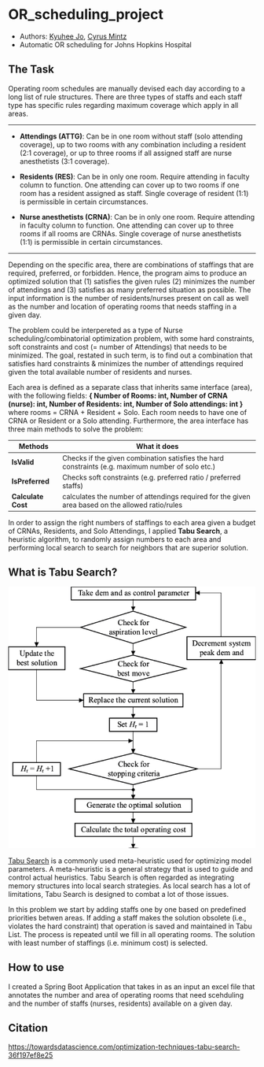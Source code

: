 # OR_scheduling_project
- Authors: [Kyuhee Jo](kjo3@jhu.edu), [Cyrus Mintz](cmintz2@jhmi.edu)
- Automatic OR scheduling for Johns Hopkins Hospital

## The Task

  Operating room schedules are manually devised each day according to a long list of rule structures. There are three types of staffs and each staff type has specific rules regarding maximum coverage which apply in all areas.
  
----
- **Attendings (ATTG)**: Can be in one room without staff (solo attending coverage), up to two rooms with any combination including a resident (2:1 coverage), or up to three rooms if all assigned staff are nurse anesthetists (3:1 coverage).

- **Residents (RES)**: Can be in only one room. Require attending in faculty column to function. One attending can cover up to two rooms if one room has a resident assigned as staff. Single coverage of resident (1:1) is permissible in certain circumstances.

- **Nurse anesthetists (CRNA)**: Can be in only one room. Require attending in faculty column to function. One attending can cover up to three rooms if all rooms are CRNAs. Single coverage of nurse anesthetists (1:1) is permissible in certain circumstances.
----
  
  Depending on the specific area, there are combinations of staffings that are required, preferred, or forbidden. Hence, the program aims to produce an optimized solution that (1) satisfies the given rules (2) minimizes the number of attendings and (3) satisfies as many preferred situation as possible. The input information is the number of residents/nurses present on call as well as the number and location of operating rooms that needs staffing in a given day. 

  The problem could be interpereted as a type of Nurse scheduling/combinatorial optimization problem, with some hard constraints, soft constraints and cost (= number of Attendings) that needs to be minimized. The goal, restated in such term, is to find out a combination that satisfies hard constraints & minimizes the number of attendings required given the total available number of residents and nurses. 
  
  Each area is defined as a separate class that inherits same interface (area), with the following fields: **{ Number of Rooms: int, Number of CRNA (nurse): int, Number of Residents: int, Number of Solo attendings: int }** where rooms = CRNA + Resident + Solo. Each room needs to have one of CRNA or Resident or a Solo attending. Furthermore, the area interface has three main methods to solve the problem:  

| Methods        | What it does |
| ------------- | ------------- |
| **IsValid** | Checks if the given combination satisfies the hard constraints (e.g. maximum number of solo etc.)  |
| **IsPreferred** | Checks soft constraints (e.g. preferred ratio / preferred staffs) |
| **Calculate Cost** | calculates the number of attendings required for the given area based on the allowed ratio/rules |

  In order to assign the right numbers of staffings to each area given a budget of CRNAs, Residents, and Solo Attendings, I applied **Tabu Search**, a heuristic algorithm, to randomly assign numbers to each area and performing local search to search for neighbors that are superior solution. 
 

## What is Tabu Search? 

![algorithm](./Flowchart-of-Tabu-Search-Algorithm.png)

[Tabu Search](https://towardsdatascience.com/optimization-techniques-tabu-search-36f197ef8e25) is a commonly used meta-heuristic used for optimizing model parameters. A meta-heuristic is a general strategy that is used to guide and control actual heuristics. Tabu Search is often regarded as integrating memory structures into local search strategies. As local search has a lot of limitations, Tabu Search is designed to combat a lot of those issues.

In this problem we start by adding staffs one by one based on predefined priorities betwen areas. If adding a staff makes the solution obsolete (i.e., violates the hard constraint) that operation is saved and maintained in Tabu List. The process is repeated until we fill in all operating rooms. The solution with least number of staffings (i.e. minimum cost) is selected.  

## How to use 

I created a Spring Boot Application that takes in as an input an excel file that annotates the number and area of operating rooms that need scehduling and the number of staffs (nurses, residents) available on a given day. 

## Citation

https://towardsdatascience.com/optimization-techniques-tabu-search-36f197ef8e25
